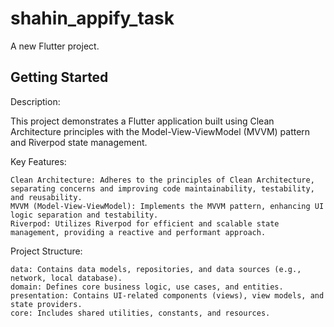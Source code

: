 # shahin_appify_task

A new Flutter project.

## Getting Started

Description:

This project demonstrates a Flutter application built using Clean Architecture principles with the Model-View-ViewModel (MVVM) pattern and Riverpod state management.

Key Features:

    Clean Architecture: Adheres to the principles of Clean Architecture, separating concerns and improving code maintainability, testability, and reusability.
    MVVM (Model-View-ViewModel): Implements the MVVM pattern, enhancing UI logic separation and testability.
    Riverpod: Utilizes Riverpod for efficient and scalable state management, providing a reactive and performant approach.
 

Project Structure:

    data: Contains data models, repositories, and data sources (e.g., network, local database).
    domain: Defines core business logic, use cases, and entities.
    presentation: Contains UI-related components (views), view models, and state providers.
    core: Includes shared utilities, constants, and resources.
